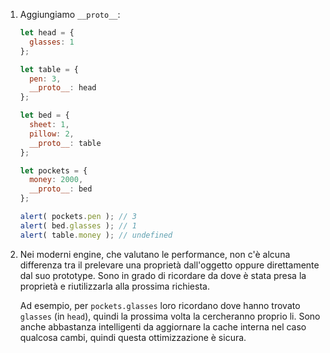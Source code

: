 
1. Aggiungiamo `__proto__`:

    ```js run
    let head = {
      glasses: 1
    };

    let table = {
      pen: 3,
      __proto__: head
    };

    let bed = {
      sheet: 1,
      pillow: 2,
      __proto__: table
    };

    let pockets = {
      money: 2000,
      __proto__: bed
    };

    alert( pockets.pen ); // 3
    alert( bed.glasses ); // 1
    alert( table.money ); // undefined
    ```

2. Nei moderni engine, che valutano le performance, non c'è alcuna differenza tra il prelevare una proprietà dall'oggetto oppure direttamente dal suo prototype. Sono in grado di ricordare da dove è stata presa la proprietà e riutilizzarla alla prossima richiesta.

    Ad esempio, per `pockets.glasses` loro ricordano dove hanno trovato `glasses` (in `head`), quindi la prossima volta la cercheranno proprio li. Sono anche abbastanza intelligenti da aggiornare la cache interna nel caso qualcosa cambi, quindi questa ottimizzazione è sicura.

